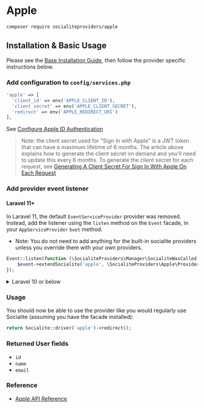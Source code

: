 # Apple

```bash
composer require socialiteproviders/apple
```

## Installation & Basic Usage

Please see the [Base Installation Guide](https://socialiteproviders.com/usage/), then follow the provider specific instructions below.

### Add configuration to `config/services.php`

```php
'apple' => [
  'client_id' => env('APPLE_CLIENT_ID'),
  'client_secret' => env('APPLE_CLIENT_SECRET'),
  'redirect' => env('APPLE_REDIRECT_URI')
],
```

See [Configure Apple ID Authentication](https://developer.okta.com/blog/2019/06/04/what-the-heck-is-sign-in-with-apple)

> Note: the client secret used for "Sign In with Apple" is a JWT token that can have a maximum lifetime of 6 months. The article above explains how to generate the client secret on demand and you'll need to update this every 6 months. To generate the client secret for each request, see [Generating A Client Secret For Sign In With Apple On Each Request](https://bannister.me/blog/generating-a-client-secret-for-sign-in-with-apple-on-each-request)

### Add provider event listener

#### Laravel 11+

In Laravel 11, the default `EventServiceProvider` provider was removed. Instead, add the listener using the `listen` method on the `Event` facade, in your `AppServiceProvider` `boot` method.

* Note: You do not need to add anything for the built-in socialite providers unless you override them with your own providers.

```php
Event::listen(function (\SocialiteProviders\Manager\SocialiteWasCalled $event) {
    $event->extendSocialite('apple', \SocialiteProviders\Apple\Provider::class);
});
```
<details>
<summary>
Laravel 10 or below
</summary>
Configure the package's listener to listen for `SocialiteWasCalled` events.

Add the event to your `listen[]` array in `app/Providers/EventServiceProvider`. See the [Base Installation Guide](https://socialiteproviders.com/usage/) for detailed instructions.

```php
protected $listen = [
    \SocialiteProviders\Manager\SocialiteWasCalled::class => [
        // ... other providers
        \SocialiteProviders\Apple\AppleExtendSocialite::class.'@handle',
    ],
];
```
</details>

### Usage

You should now be able to use the provider like you would regularly use Socialite (assuming you have the facade installed):

```php
return Socialite::driver('apple')->redirect();
```

### Returned User fields

- ``id``
- ``name``
- ``email``

### Reference

- [Apple API Reference](https://developer.apple.com/documentation/sign_in_with_apple/sign_in_with_apple_rest_api)
